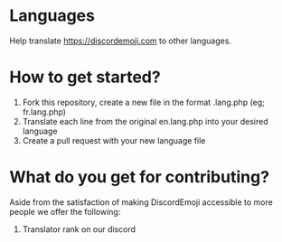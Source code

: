 # Languages
Help translate https://discordemoji.com to other languages.

# How to get started?

1) Fork this repository, create a new file in the format <countrycode>.lang.php (eg; fr.lang.php)
2) Translate each line from the original en.lang.php into your desired language
3) Create a pull request with your new language file

# What do you get for contributing?

Aside from the satisfaction of making DiscordEmoji accessible to more people we offer the following:

1) Translator rank on our discord
